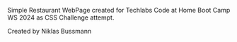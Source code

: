 Simple Restaurant WebPage created for Techlabs Code at Home Boot Camp WS 2024 as CSS Challenge attempt.

Created by Niklas Bussmann